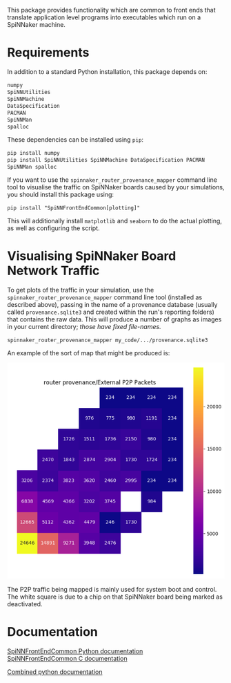 
This package provides functionality which are common to front ends that
translate application level programs into executables which run on a SpiNNaker
machine.

Requirements
============

In addition to a standard Python installation, this package depends on:

    numpy
    SpiNNUtilities
    SpiNNMachine
    DataSpecification
    PACMAN
    SpiNNMan
    spalloc

These dependencies can be installed using `pip`:

    pip install numpy
    pip install SpiNNUtilities SpiNNMachine DataSpecification PACMAN SpiNNMan spalloc

If you want to use the `spinnaker_router_provenance_mapper` command line tool
to visualise the traffic on SpiNNaker boards caused by your simulations, you
should install this package using:

    pip install "SpiNNFrontEndCommon[plotting]"

This will additionally install `matplotlib` and `seaborn` to do the actual
plotting, as well as configuring the script.

Visualising SpiNNaker Board Network Traffic
===========================================

To get plots of the traffic in your simulation, use the
`spinnaker_router_provenance_mapper` command line tool (installed as described
above), passing in the name of a provenance database (usually called
`provenance.sqlite3` and created within the run's reporting folders) that
contains the raw data. This will produce a number of graphs as images in your
current directory; _those have fixed file-names._

    spinnaker_router_provenance_mapper my_code/.../provenance.sqlite3

An example of the sort of map that might be produced is:

![External_P2P_Packets](.images/External_P2P_Packets.png)

The P2P traffic being mapped is mainly used for system boot and control.
The white square is due to a chip on that SpiNNaker board being marked as
deactivated.

Documentation
=============
[SpiNNFrontEndCommon Python documentation](http://spinnakermanchester.github.io/SpiNNFrontEndCommon/python/)
<br>
[SpiNNFrontEndCommon C documentation](http://spinnakermanchester.github.io/SpiNNFrontEndCommon/c/)

[Combined python documentation](http://spinnakermanchester.readthedocs.io)
